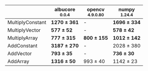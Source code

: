 |                |albucore<br><small>0.0.4</small>|opencv<br><small>4.9.0.80</small>|numpy<br><small>1.24.4</small>|
|----------------|--------------------------------|---------------------------------|------------------------------|
|MultiplyConstant|**1270 ± 361**                  |-                                |**1696 ± 334**                |
|MultiplyVector  |**577 ± 52**                    |-                                |**578 ± 42**                  |
|MultiplyArray   |**777 ± 315**                   |**800 ± 155**                    |**1012 ± 142**                |
|AddConstant     |**3187 ± 270**                  |-                                |2028 ± 380                    |
|AddVector       |**793 ± 35**                    |-                                |**736 ± 30**                  |
|AddArray        |**1316 ± 50**                   |993 ± 40                         |1142 ± 23                     |
